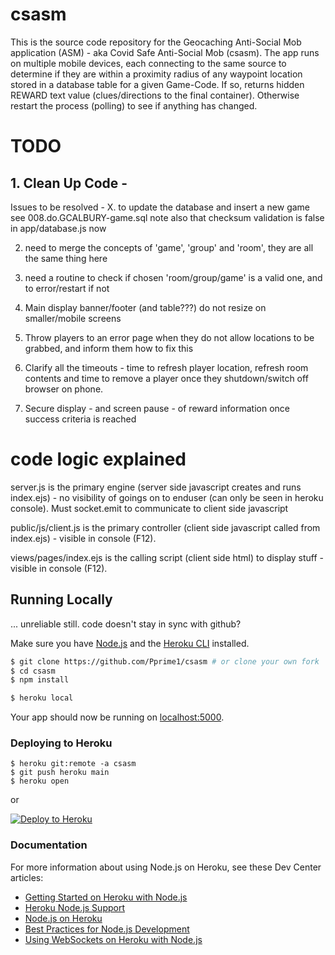 # csasm
This is the source code repository for the Geocaching Anti-Social Mob application (ASM) - aka Covid Safe Anti-Social Mob (csasm).
The app runs on multiple mobile devices, each connecting to the same source to determine if they are within a proximity radius of any waypoint location stored in a database table for a given Game-Code.
If so, returns hidden REWARD text value (clues/directions to the final container). Otherwise restart the process (polling) to see if anything has changed.


# TODO

## 1. Clean Up Code -

Issues to be resolved - 
X. to update the database and insert a new game see 008.do.GCALBURY-game.sql note also that checksum validation is false in app/database.js now

2. need to merge the concepts of 'game', 'group' and 'room', they are all the same thing here

3. need a routine to check if chosen 'room/group/game' is a valid one, and to error/restart if not

4. Main display banner/footer (and table???) do not resize on smaller/mobile screens

5. Throw players to an error page when they do not allow locations to be grabbed, and inform them how to fix this

6. Clarify all the timeouts - time to refresh player location, refresh room contents and time to remove a player once they shutdown/switch off browser on phone.

7. Secure display - and screen pause - of reward information once success criteria is reached


# code logic explained

server.js    is the primary engine (server side javascript creates and runs index.ejs) - no visibility of goings on to enduser (can only be seen in heroku console). Must socket.emit to communicate to client side javascript

public/js/client.js   is the primary controller (client side javascript called from index.ejs) - visible in console (F12). 

views/pages/index.ejs    is the calling script (client side html) to display stuff  - visible in console (F12).




## Running Locally 
... unreliable still. code doesn't stay in sync with github?

Make sure you have [Node.js](http://nodejs.org/) and the [Heroku CLI](https://cli.heroku.com/) installed.

```sh
$ git clone https://github.com/Pprime1/csasm # or clone your own fork
$ cd csasm
$ npm install

$ heroku local
```

Your app should now be running on [localhost:5000](http://localhost:5000/).

### Deploying to Heroku

```
$ heroku git:remote -a csasm
$ git push heroku main
$ heroku open
```
or

[![Deploy to Heroku](https://www.herokucdn.com/deploy/button.png)](https://heroku.com/deploy)

### Documentation

For more information about using Node.js on Heroku, see these Dev Center articles:

- [Getting Started on Heroku with Node.js](https://devcenter.heroku.com/articles/getting-started-with-nodejs)
- [Heroku Node.js Support](https://devcenter.heroku.com/articles/nodejs-support)
- [Node.js on Heroku](https://devcenter.heroku.com/categories/nodejs)
- [Best Practices for Node.js Development](https://devcenter.heroku.com/articles/node-best-practices)
- [Using WebSockets on Heroku with Node.js](https://devcenter.heroku.com/articles/node-websockets)
